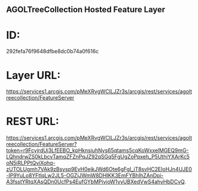 ## AGOLTreeCollection Hosted Feature Layer

# ID:
292fefa76f9648dfbe8dc0b74a0f616c

# Layer URL:
https://services1.arcgis.com/pMeXRvgWClLJZr3s/arcgis/rest/services/agoltreecollection/FeatureServer

# REST URL:
https://services1.arcgis.com/pMeXRvgWClLJZr3s/arcgis/rest/services/agoltreecollection/FeatureServer?token=r9FcyjrdUi3LfEEBO_kpHknsiuhNys65qtams5cqKoWxxelMGEQ9mG-LQhndrwZS0kLbcvTamqZFZnPqJZ92qSGq5FgUgZoPpxeh_P5UthjYXArKc5oN5iRLPPtQviXohq-zUTOLUgmh7VAk9zBsysp9EyH0eikJWd6Ote6gFgI_iT8svHC2EIoHJn4UJE0-IP9YuLo8YFtlqLw2JL5-OGZjJWmW8DHIKK3EmFYBhIhZAnDpi-A3fsstYRtqXAsQDn0UcfPs4EufGYbMPivjoW1yyUBXedVwS4ahyHbDCvQ.